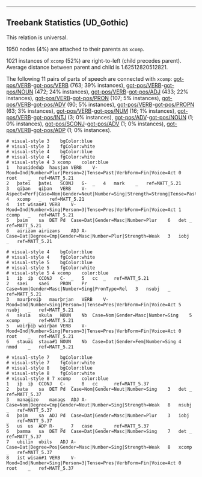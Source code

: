 

--------------------------------------------------------------------------------

## Treebank Statistics (UD_Gothic)

This relation is universal.

1950 nodes (4%) are attached to their parents as `xcomp`.

1021 instances of `xcomp` (52%) are right-to-left (child precedes parent).
Average distance between parent and child is 1.62512820512821.

The following 11 pairs of parts of speech are connected with `xcomp`: [got-pos/VERB]()-[got-pos/VERB]() (763; 39% instances), [got-pos/VERB]()-[got-pos/NOUN]() (472; 24% instances), [got-pos/VERB]()-[got-pos/ADJ]() (433; 22% instances), [got-pos/VERB]()-[got-pos/PRON]() (107; 5% instances), [got-pos/VERB]()-[got-pos/ADV]() (90; 5% instances), [got-pos/VERB]()-[got-pos/PROPN]() (63; 3% instances), [got-pos/VERB]()-[got-pos/NUM]() (16; 1% instances), [got-pos/VERB]()-[got-pos/INTJ]() (3; 0% instances), [got-pos/ADV]()-[got-pos/NOUN]() (1; 0% instances), [got-pos/SCONJ]()-[got-pos/ADV]() (1; 0% instances), [got-pos/VERB]()-[got-pos/ADP]() (1; 0% instances).


~~~ conllu
# visual-style 3	bgColor:blue
# visual-style 3	fgColor:white
# visual-style 4	bgColor:blue
# visual-style 4	fgColor:white
# visual-style 4 3 xcomp	color:blue
1	hausideduþ	hausjan	VERB	V-	Mood=Ind|Number=Plur|Person=2|Tense=Past|VerbForm=Fin|Voice=Act	0	root	_	ref=MATT_5.21
2	þatei	þatei	SCONJ	G-	_	4	mark	_	ref=MATT_5.21
3	qiþan	qiþan	VERB	V-	Aspect=Perf|Case=Nom|Gender=Neut|Number=Sing|Strength=Strong|Tense=Past|VerbForm=Part|Voice=Pass	4	xcomp	_	ref=MATT_5.21
4	ist	wisan#1	VERB	V-	Mood=Ind|Number=Sing|Person=3|Tense=Pres|VerbForm=Fin|Voice=Act	1	ccomp	_	ref=MATT_5.21
5	þaim	sa	DET	Pd	Case=Dat|Gender=Masc|Number=Plur	6	det	_	ref=MATT_5.21
6	airizam	airizans	ADJ	A-	Case=Dat|Degree=Cmp|Gender=Masc|Number=Plur|Strength=Weak	3	iobj	_	ref=MATT_5.21

~~~


~~~ conllu
# visual-style 4	bgColor:blue
# visual-style 4	fgColor:white
# visual-style 5	bgColor:blue
# visual-style 5	fgColor:white
# visual-style 5 4 xcomp	color:blue
1	iþ	iþ	CCONJ	C-	_	5	cc	_	ref=MATT_5.21
2	saei	saei	PRON	Pr	Case=Nom|Gender=Masc|Number=Sing|PronType=Rel	3	nsubj	_	ref=MATT_5.21
3	maurþreiþ	maurþrjan	VERB	V-	Mood=Ind|Number=Sing|Person=3|Tense=Pres|VerbForm=Fin|Voice=Act	5	nsubj	_	ref=MATT_5.21
4	skula	skula	NOUN	Nb	Case=Nom|Gender=Masc|Number=Sing	5	xcomp	_	ref=MATT_5.21
5	wairþiþ	wairþan	VERB	V-	Mood=Ind|Number=Sing|Person=3|Tense=Pres|VerbForm=Fin|Voice=Act	0	root	_	ref=MATT_5.21
6	stauai	staua#1	NOUN	Nb	Case=Dat|Gender=Fem|Number=Sing	4	nmod	_	ref=MATT_5.21

~~~


~~~ conllu
# visual-style 7	bgColor:blue
# visual-style 7	fgColor:white
# visual-style 8	bgColor:blue
# visual-style 8	fgColor:white
# visual-style 8 7 xcomp	color:blue
1	iþ	iþ	CCONJ	C-	_	8	cc	_	ref=MATT_5.37
2	þata	sa	DET	Pd	Case=Nom|Gender=Neut|Number=Sing	3	det	_	ref=MATT_5.37
3	managizo	manags	ADJ	A-	Case=Nom|Degree=Cmp|Gender=Neut|Number=Sing|Strength=Weak	8	nsubj	_	ref=MATT_5.37
4	þaim	sa	ADJ	Pd	Case=Dat|Gender=Masc|Number=Plur	3	iobj	_	ref=MATT_5.37
5	us	us	ADP	R-	_	7	case	_	ref=MATT_5.37
6	þamma	sa	DET	Pd	Case=Dat|Gender=Masc|Number=Sing	7	det	_	ref=MATT_5.37
7	ubilin	ubils	ADJ	A-	Case=Dat|Degree=Pos|Gender=Masc|Number=Sing|Strength=Weak	8	xcomp	_	ref=MATT_5.37
8	ist	wisan#1	VERB	V-	Mood=Ind|Number=Sing|Person=3|Tense=Pres|VerbForm=Fin|Voice=Act	0	root	_	ref=MATT_5.37

~~~



